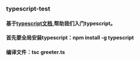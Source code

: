 ### typescript-test
#### 基于[typescript文档](https://www.tslang.cn/docs/handbook/typescript-in-5-minutes.html),帮助我们入门typescript。

#### 首先要全局安装typescript：npm install -g typescript 
#### 编译文件：tsc greeter.ts
